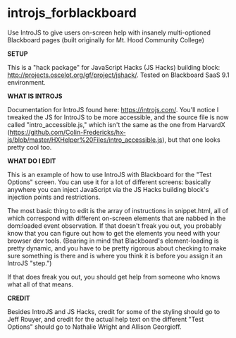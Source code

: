# introjs_forblackboard
Use IntroJS to give users on-screen help with insanely multi-optioned Blackboard pages (built originally for Mt. Hood Community College)

**SETUP**

This is a "hack package" for JavaScript Hacks (JS Hacks) building block: http://projects.oscelot.org/gf/project/jshack/. Tested on Blackboard SaaS 9.1 environment.

**WHAT IS INTROJS**

Documentation for IntroJS found here: https://introjs.com/. You'll notice I tweaked the JS for IntroJS to be more accessible, and the source file is now called "intro_accessible.js," which isn't the same as the one from HarvardX (https://github.com/Colin-Fredericks/hx-js/blob/master/HXHelper%20Files/intro_accessible.js), but that one looks pretty cool too.

**WHAT DO I EDIT**

This is an example of how to use IntroJS with Blackboard for the "Test Options" screen. You can use it for a lot of different screens: basically anywhere you can inject JavaScript via the JS Hacks building block's injection points and restrictions.

The most basic thing to edit is the array of instructions in snippet.html, all of which correspond with different on-screen elements that are nabbed in the dom:loaded event observation. If that doesn't freak you out, you probably know that you can figure out how to get the elements you need with your browser dev tools. (Bearing in mind that Blackboard's element-loading is pretty dynamic, and you have to be pretty rigorous about checking to make sure something is there and is where you think it is before you assign it an IntroJS "step.")

If that does freak you out, you should get help from someone who knows what all of that means.

**CREDIT**

Besides IntroJS and JS Hacks, credit for some of the styling should go to Jeff Rouyer, and credit for the actual help text on the different "Test Options" should go to Nathalie Wright and Allison Georgioff.
